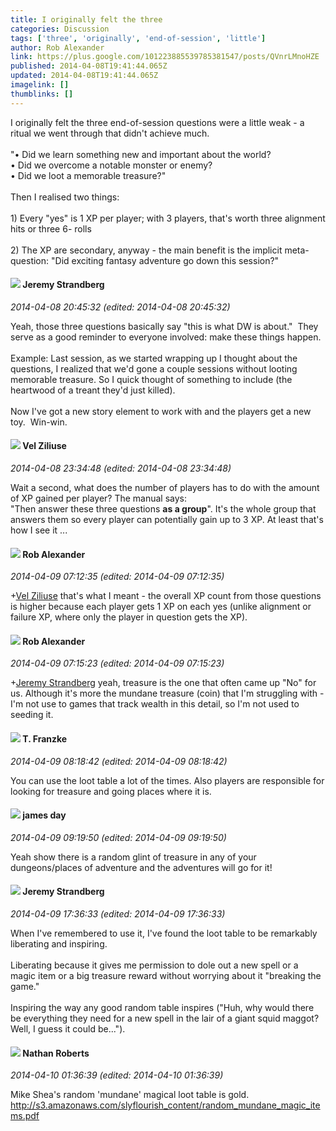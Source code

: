 ```yaml
---
title: I originally felt the three
categories: Discussion
tags: ['three', 'originally', 'end-of-session', 'little']
author: Rob Alexander
link: https://plus.google.com/101223885539785381547/posts/QVnrLMnoHZE
published: 2014-04-08T19:41:44.065Z
updated: 2014-04-08T19:41:44.065Z
imagelink: []
thumblinks: []
---
```


I originally felt the three end-of-session questions were a little weak - a ritual we went through that didn&#39;t achieve much.<br /><br />&quot;• Did we learn something new and important about the world?<br />• Did we overcome a notable monster or enemy?<br />• Did we loot a memorable treasure?&quot;<br /><br />Then I realised two things:<br /><br />1) Every &quot;yes&quot; is 1 XP per player; with 3 players, that&#39;s worth three alignment hits or three 6- rolls<br /><br />2) The XP are secondary, anyway - the main benefit is the implicit meta-question: &quot;Did exciting fantasy adventure go down this session?&quot;
<div id='comment z13ashpj2u2oz5j4g04chrgisrnahh2iq04'>
  <h4><img src='{{site.baseurl}}//images/avatars/102595580176380683252_photo.jpg'> Jeremy Strandberg</h4>
      <p><cite>2014-04-08 20:45:32 (edited: 2014-04-08 20:45:32)</cite></p>
        <p>Yeah, those three questions basically say &quot;this is what DW is about.&quot;  They serve as a good reminder to everyone involved: make these things happen.<br /><br />Example: Last session, as we started wrapping up I thought about the questions, I realized that we&#39;d gone a couple sessions without looting memorable treasure. So I quick thought of something to include (the heartwood of a treant they&#39;d just killed). <br /><br />Now I&#39;ve got a new story element to work with and the players get a new toy.  Win-win.</p>
</div>
        

<div id='comment z13ashpj2u2oz5j4g04chrgisrnahh2iq04'>
  <h4><img src='{{site.baseurl}}//images/avatars/113787125171188603199_photo.jpg'> Vel Ziliuse</h4>
      <p><cite>2014-04-08 23:34:48 (edited: 2014-04-08 23:34:48)</cite></p>
        <p>Wait a second, what does the number of players has to do with the amount of XP gained per player? The manual says:<br />&quot;Then answer these three questions <b>as a group</b>&quot;. It&#39;s the whole group that answers them so every player can potentially gain up to 3 XP. At least that&#39;s how I see it ...</p>
</div>
        

<div id='comment z13ashpj2u2oz5j4g04chrgisrnahh2iq04'>
  <h4><img src='{{site.baseurl}}//images/avatars/101223885539785381547_photo.jpg'> Rob Alexander</h4>
      <p><cite>2014-04-09 07:12:35 (edited: 2014-04-09 07:12:35)</cite></p>
        <p><span class="proflinkWrapper"><span class="proflinkPrefix">+</span><a class="proflink" href="https://plus.google.com/113787125171188603199" oid="113787125171188603199">Vel Ziliuse</a></span> that&#39;s what I meant - the overall XP count from those questions is higher because each player gets 1 XP on each yes (unlike alignment or failure XP, where only the player in question gets the XP).</p>
</div>
        

<div id='comment z13ashpj2u2oz5j4g04chrgisrnahh2iq04'>
  <h4><img src='{{site.baseurl}}//images/avatars/101223885539785381547_photo.jpg'> Rob Alexander</h4>
      <p><cite>2014-04-09 07:15:23 (edited: 2014-04-09 07:15:23)</cite></p>
        <p><span class="proflinkWrapper"><span class="proflinkPrefix">+</span><a class="proflink" href="https://plus.google.com/102595580176380683252" oid="102595580176380683252">Jeremy Strandberg</a></span> yeah, treasure is the one that often came up &quot;No&quot; for us. Although it&#39;s more the mundane treasure (coin) that I&#39;m struggling with - I&#39;m not use to games that track wealth in this detail, so I&#39;m not used to seeding it.</p>
</div>
        

<div id='comment z13ashpj2u2oz5j4g04chrgisrnahh2iq04'>
  <h4><img src='{{site.baseurl}}//images/avatars/110330901807759406775_photo.jpg'> T. Franzke</h4>
      <p><cite>2014-04-09 08:18:42 (edited: 2014-04-09 08:18:42)</cite></p>
        <p>You can use the loot table a lot of the times. Also players are responsible for looking for treasure and going places where it is. </p>
</div>
        

<div id='comment z13ashpj2u2oz5j4g04chrgisrnahh2iq04'>
  <h4><img src='{{site.baseurl}}//images/avatars/102471828307590489125_photo.jpg'> james day</h4>
      <p><cite>2014-04-09 09:19:50 (edited: 2014-04-09 09:19:50)</cite></p>
        <p>Yeah show there is a random glint of treasure in any of your dungeons/places of adventure and the adventures will go for it!</p>
</div>
        

<div id='comment z13ashpj2u2oz5j4g04chrgisrnahh2iq04'>
  <h4><img src='{{site.baseurl}}//images/avatars/102595580176380683252_photo.jpg'> Jeremy Strandberg</h4>
      <p><cite>2014-04-09 17:36:33 (edited: 2014-04-09 17:36:33)</cite></p>
        <p>When I&#39;ve remembered to use it, I&#39;ve found the loot table to be remarkably liberating and inspiring. <br /><br />Liberating because it gives me permission to dole out a new spell or a magic item or a big treasure reward without worrying about it &quot;breaking the game.&quot; <br /><br />Inspiring the way any good random table inspires (&quot;Huh, why would there be everything they need for a new spell in the lair of a giant squid maggot? Well, I guess it could be...&quot;).</p>
</div>
        

<div id='comment z13ashpj2u2oz5j4g04chrgisrnahh2iq04'>
  <h4><img src='{{site.baseurl}}//images/avatars/117646243340764868749_photo.jpg'> Nathan Roberts</h4>
      <p><cite>2014-04-10 01:36:39 (edited: 2014-04-10 01:36:39)</cite></p>
        <p>Mike Shea&#39;s random &#39;mundane&#39; magical loot table is gold.<br /><a href="http://s3.amazonaws.com/slyflourish_content/random_mundane_magic_items.pdf" class="ot-anchor">http://s3.amazonaws.com/slyflourish_content/random_mundane_magic_items.pdf</a></p>
</div>
        
